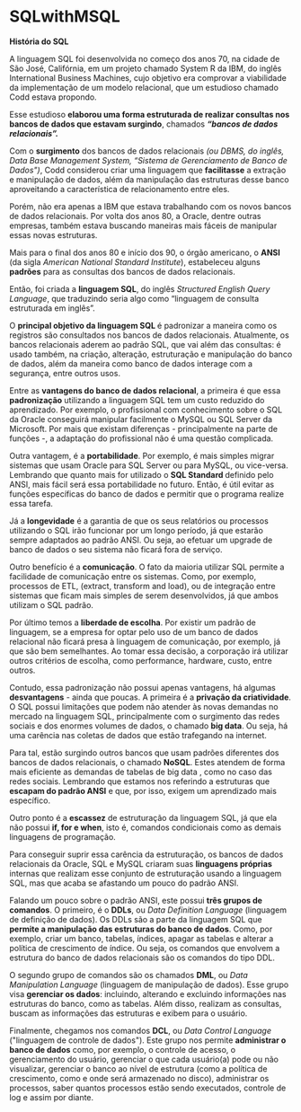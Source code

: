 # SQLwithMSQL
<p><b>História do SQL</b></p>

A linguagem SQL foi desenvolvida no começo dos anos 70, na cidade de São José, Califórnia, em um projeto chamado System R da IBM, do inglês International Business Machines, cujo objetivo era comprovar a viabilidade da implementação de um modelo relacional, que um estudioso chamado Codd estava propondo.

Esse estudioso <b>elaborou uma forma estruturada de realizar consultas nos bancos de dados que estavam surgindo</b>, chamados <b><i>“bancos de dados relacionais”.</b></i>

Com o <b>surgimento</b> dos bancos de dados relacionais <i>(ou DBMS, do inglês, Data Base Management System, “Sistema de Gerenciamento de Banco de Dados")</i>, Codd considerou criar uma linguagem que <b>facilitasse</b> a extração e manipulação de dados, além da manipulação das estruturas desse banco aproveitando a característica de relacionamento entre eles.

Porém, não era apenas a IBM que estava trabalhando com os novos bancos de dados relacionais. Por volta dos anos 80, a Oracle, dentre outras empresas, também estava buscando maneiras mais fáceis de manipular essas novas estruturas.

Mais para o final dos anos 80 e início dos 90, o órgão americano, o <b>ANSI</b> (da sigla <i>American National Standard Institute</i>), estabeleceu alguns <b>padrões</b> para as consultas dos bancos de dados relacionais.

Então, foi criada a <b>linguagem SQL</b>, do inglês <i>Structured English Query Language</i>, que traduzindo seria algo como “linguagem de consulta estruturada em inglês”. 

O <b>principal objetivo da linguagem SQL </b>é padronizar a maneira como os registros são consultados nos bancos de dados relacionais. Atualmente, os bancos relacionais aderem ao padrão SQL, que vai além das consultas: é usado também, na criação, alteração, estruturação e manipulação do banco de dados, além da maneira como banco de dados interage com a segurança, entre outros usos.

Entre as <b>vantagens do banco de dados relacional</b>, a primeira é que essa <b>padronização</b> utilizando a linguagem SQL tem um custo reduzido do aprendizado. Por exemplo, o profissional com conhecimento sobre o SQL da Oracle conseguirá manipular facilmente o MySQL ou SQL Server da Microsoft. Por mais que existam diferenças - principalmente na parte de funções -, a adaptação do profissional não é uma questão complicada.

Outra vantagem, é a <b>portabilidade</b>. Por exemplo, é mais simples migrar sistemas que usam Oracle para SQL Server ou para MySQL, ou vice-versa. Lembrando que quanto mais for utilizado o <b>SQL Standard </b>definido pelo ANSI, mais fácil será essa portabilidade no futuro. Então, é útil evitar as funções específicas do banco de dados e permitir que o programa realize essa tarefa.

Já a <b>longevidade</b> é a garantia de que os seus relatórios ou processos utilizando o SQL irão funcionar por um longo período, já que estarão sempre adaptados ao padrão ANSI. Ou seja, ao efetuar um upgrade de banco de dados o seu sistema não ficará fora de serviço.

Outro benefício é a <b>comunicação</b>. O fato da maioria utilizar SQL permite a facilidade de comunicação entre os sistemas. Como, por exemplo, processos de ETL, (extract, transform and load), ou de integração entre sistemas que ficam mais simples de serem desenvolvidos, já que ambos utilizam o SQL padrão.

Por último temos a <b>liberdade de escolha</b>. Por existir um padrão de linguagem, se a empresa for optar pelo uso de um banco de dados relacional não ficará presa à linguagem de comunicação, por exemplo, já que são bem semelhantes. Ao tomar essa decisão, a corporação irá utilizar outros critérios de escolha, como performance, hardware, custo, entre outros.

Contudo, essa padronização não possui apenas vantagens, há algumas <b>desvantagens</b> - ainda que poucas. A primeira é a <b>privação da criatividade</b>. O SQL possui limitações que podem não atender às novas demandas no mercado na linguagem SQL, principalmente com o surgimento das redes sociais e dos enormes volumes de dados, o chamado <b>big data</b>. Ou seja, há uma carência nas coletas de dados que estão trafegando na internet.

Para tal, estão surgindo outros bancos que usam padrões diferentes dos bancos de dados relacionais, o chamado <b>NoSQL</b>. Estes atendem de forma mais eficiente as demandas de tabelas de big data , como no caso das redes sociais. Lembrando que estamos nos referindo a estruturas que <b>escapam do padrão ANSI</b> e que, por isso, exigem um aprendizado mais específico.

Outro ponto é a <b>escassez</b> de estruturação da linguagem SQL, já que ela não possui <b>if, for e when</b>, isto é, comandos condicionais como as demais linguagens de programação.

Para conseguir suprir essa carência da estruturação, os bancos de dados relacionais da Oracle, SQL e MySQL criaram suas <b>linguagens próprias</b> internas que realizam esse conjunto de estruturação usando a linguagem SQL, mas que acaba se afastando um pouco do padrão ANSI.

Falando um pouco sobre o padrão ANSI, este possui <b>três grupos de comandos</b>. O primeiro, é o <b>DDLs</b>, ou <i>Data Definition Language</i> (linguagem de definição de dados). Os DDLs são a parte da linguagem SQL que <b>permite a manipulação das estruturas do banco de dados</b>. Como, por exemplo, criar um banco, tabelas, índices, apagar as tabelas e alterar a política de crescimento de índice. Ou seja, os comandos que envolvem a estrutura do banco de dados relacionais são os comandos do tipo DDL.

O segundo grupo de comandos são os chamados <b>DML</b>, ou <i>Data Manipulation Language</i> (linguagem de manipulação de dados). Esse grupo visa <b>gerenciar os dados</b>: incluindo, alterando e excluindo informações nas estruturas do banco, como as tabelas. Além disso, realizam as consultas, buscam as informações das estruturas e exibem para o usuário.

Finalmente, chegamos nos comandos <b>DCL</b>, ou <i>Data Control Language</i> ("linguagem de controle de dados"). Este grupo nos permite <b>administrar o banco de dados</b> como, por exemplo, o controle de acesso, o gerenciamento do usuário, gerenciar o que cada usuário(a) pode ou não visualizar, gerenciar o banco ao nível de estrutura (como a política de crescimento, como e onde será armazenado no disco), administrar os processos, saber quantos processos estão sendo executados, controle de log e assim por diante.
